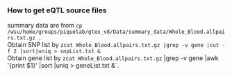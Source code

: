 ### How to get eQTL source files 
 
summary data are from `cp /wsu/home/groups/piquelab/gtex_v8/Data/summary_data/Whole_Blood.allpairs.txt.gz .`   
Obtain SNP list by `zcat Whole_Blood.allpairs.txt.gz |grep -v gene |cut -f 2 |sort|uniq > snpList.txt &`   
 Obtain gene list by `zcat Whole_Blood.allpairs.txt.gz` |grep -v gene |awk '{print $1}' |sort |uniq > geneList.txt &`.
 